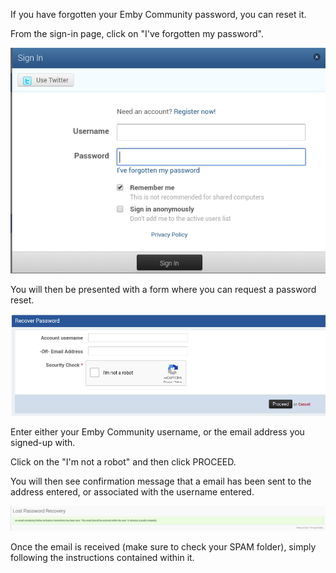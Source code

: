 If you have forgotten your Emby Community password, you can reset it.

From the sign-in page, click on "I've forgotten my password".

![](images/server/passwordreset1.png)

You will then be presented with a form where you can request a password reset.

![](images/server/passwordreset2.png)

Enter either your Emby Community username, or the email address you signed-up with.

Click on the "I'm not a robot" and then click PROCEED.

You will then see confirmation message that a email has been sent to the address entered, or associated with the username entered.

![](images/server/passwordreset3.png)

Once the email is received (make sure to check your SPAM folder), simply following the instructions contained within it.
